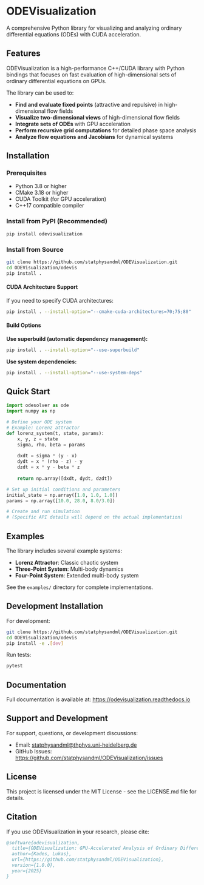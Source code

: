 # ODEVisualization

A comprehensive Python library for visualizing and analyzing ordinary differential equations (ODEs) with CUDA acceleration.

## Features

ODEVisualization is a high-performance C++/CUDA library with Python bindings that focuses on fast evaluation of high-dimensional sets of ordinary differential equations on GPUs.

The library can be used to:

- **Find and evaluate fixed points** (attractive and repulsive) in high-dimensional flow fields
- **Visualize two-dimensional views** of high-dimensional flow fields  
- **Integrate sets of ODEs** with GPU acceleration
- **Perform recursive grid computations** for detailed phase space analysis
- **Analyze flow equations and Jacobians** for dynamical systems

## Installation

### Prerequisites

- Python 3.8 or higher
- CMake 3.18 or higher
- CUDA Toolkit (for GPU acceleration)
- C++17 compatible compiler

### Install from PyPI (Recommended)

```bash
pip install odevisualization
```

### Install from Source

```bash
git clone https://github.com/statphysandml/ODEVisualization.git
cd ODEVisualization/odevis
pip install .
```

#### CUDA Architecture Support

If you need to specify CUDA architectures:

```bash
pip install . --install-option="--cmake-cuda-architectures=70;75;80"
```

#### Build Options

**Use superbuild (automatic dependency management):**
```bash
pip install . --install-option="--use-superbuild"
```

**Use system dependencies:**
```bash
pip install . --install-option="--use-system-deps"
```

## Quick Start

```python
import odesolver as ode
import numpy as np

# Define your ODE system
# Example: Lorenz attractor
def lorenz_system(t, state, params):
    x, y, z = state
    sigma, rho, beta = params
    
    dxdt = sigma * (y - x)
    dydt = x * (rho - z) - y
    dzdt = x * y - beta * z
    
    return np.array([dxdt, dydt, dzdt])

# Set up initial conditions and parameters
initial_state = np.array([1.0, 1.0, 1.0])
params = np.array([10.0, 28.0, 8.0/3.0])

# Create and run simulation
# (Specific API details will depend on the actual implementation)
```

## Examples

The library includes several example systems:

- **Lorenz Attractor**: Classic chaotic system
- **Three-Point System**: Multi-body dynamics
- **Four-Point System**: Extended multi-body system

See the `examples/` directory for complete implementations.

## Development Installation

For development:

```bash
git clone https://github.com/statphysandml/ODEVisualization.git
cd ODEVisualization/odevis
pip install -e .[dev]
```

Run tests:
```bash
pytest
```

## Documentation

Full documentation is available at: https://odevisualization.readthedocs.io

## Support and Development

For support, questions, or development discussions:
- Email: statphysandml@thphys.uni-heidelberg.de
- GitHub Issues: https://github.com/statphysandml/ODEVisualization/issues

## License

This project is licensed under the MIT License - see the LICENSE.md file for details.

## Citation

If you use ODEVisualization in your research, please cite:

```bibtex
@software{odevisualization,
  title={ODEVisualization: GPU-Accelerated Analysis of Ordinary Differential Equations},
  author={Kades, Lukas},
  url={https://github.com/statphysandml/ODEVisualization},
  version={1.0.0},
  year={2025}
}
```

